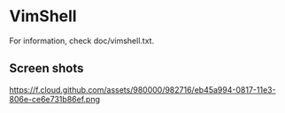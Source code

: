 # VimShell

For information, check doc/vimshell.txt.

## Screen shots

https://f.cloud.github.com/assets/980000/982716/eb45a994-0817-11e3-806e-ce6e731b86ef.png
